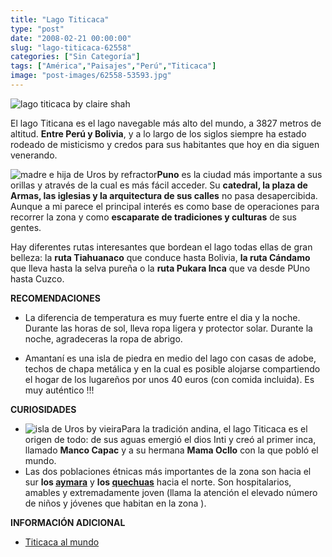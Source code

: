 ```yaml
---
title: "Lago Titicaca"
type: "post"
date: "2008-02-21 00:00:00"
slug: "lago-titicaca-62558"
categories: ["Sin Categoría"]
tags: ["América","Paisajes","Perú","Titicaca"]
image: "post-images/62558-53593.jpg"
---
```


![lago titicaca by claire shah](post-images/62558-53593.jpg "lago titicaca by claire shah")

El lago Titicana es el lago navegable más alto del mundo, a 3827 metros de altitud. **Entre Perú y Bolivia**, y a lo largo de los siglos siempre ha estado rodeado de misticismo y credos para sus habitantes que hoy en dia siguen venerando.

![madre e hija de Uros by refractor](post-images/62558-53594.jpg "madre e hija de Uros by refractor")**Puno** es la ciudad más importante a sus orillas y através de la cual es más fácil acceder. Su **catedral, la plaza de Armas, las iglesias y la arquitectura de sus calles** no pasa desapercibida. Aunque a mi parece el principal interés es como base de operaciones para recorrer la zona y como **escaparate de tradiciones y culturas** de sus gentes.

Hay diferentes rutas interesantes que bordean el lago todas ellas de gran belleza: la **ruta Tiahuanaco** que conduce hasta Bolivia, **la ruta Cándamo** que lleva hasta la selva pureña o la **ruta Pukara Inca** que va desde PUno hasta Cuzco.

**RECOMENDACIONES**

- La diferencia de temperatura es muy fuerte entre el dia y la noche. Durante las horas de sol, lleva ropa ligera y protector solar. Durante la noche, agradeceras la ropa de abrigo.

- Amantaní es una isla de piedra en medio del lago con casas de adobe, techos de chapa metálica y en la cual es posible alojarse compartiendo el hogar de los lugareños por unos 40 euros (con comida incluida). Es muy auténtico !!!

**CURIOSIDADES**

- ![isla de Uros by vieira](post-images/62558-53595.jpg "isla de Uros by vieira")Para la tradición andina, el lago Titicaca es el origen de todo: de sus aguas emergió el dios Inti y creó al primer inca, llamado **Manco Capac**  y a su hermana **Mama Ocllo** con la que pobló el mundo.
- Las dos poblaciones étnicas más importantes de la zona son hacia el sur **los [aymara](http://aymara.org/)** y **los [quechuas](http://www.quechuanetwork.org/)** hacia el norte. Son hospitalarios, amables y extremadamente joven (llama la atención el elevado número de niños y jóvenes que habitan en la zona ).

**INFORMACIÓN ADICIONAL**

- [Titicaca al mundo](http://www.titicacaalmundo.com/)